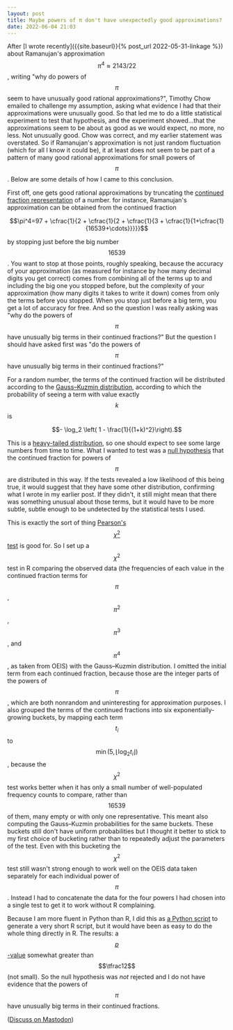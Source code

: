 ```yaml
---
layout: post
title: Maybe powers of π don't have unexpectedly good approximations?
date: 2022-06-04 21:03
---
```

After [I wrote recently]({{site.baseurl}}{% post_url 2022-05-31-linkage %}) about Ramanujan's approximation $$\pi^4\approx 2143/22$$, writing "why do powers of $$\pi$$ seem to have unusually good rational approximations?", 
Timothy Chow emailed to challenge my assumption, asking what evidence I had that their approximations were unusually good. So that led me to do a little statistical experiment to test that hypothesis, and the experiment showed...that the approximations seem to be about as good as we would expect, no more, no less. Not unusually good. Chow was correct, and my earlier statement was overstated. So if Ramanujan's approximation is not just random fluctuation (which for all I know it could be), it at least does not seem to be part of a pattern of many good rational approximations for small powers of $$\pi$$. Below are some details of how I came to this conclusion.

First off, one gets good rational approximations by truncating the [continued fraction representation](https://en.wikipedia.org/wiki/Continued_fraction) of a number. for instance, Ramanujan's approximation can be obtained from the continued fraction

$$\pi^4=97 + \cfrac{1}{2 + \cfrac{1}{2 + \cfrac{1}{3 + \cfrac{1}{1+\cfrac{1}{16539+\cdots}}}}}$$

by stopping just before the big number $$16539$$. You want to stop at those points, roughly speaking, because the accuracy of your approximation (as measured for instance by how many decimal digits you get correct) comes from combining all of the terms up to and including the big one you stopped before, but the complexity of your approximation (how many digits it takes to write it down) comes from only the terms before you stopped. When you stop just before a big term, you get a lot of accuracy for free. And so the question I was really asking was "why do the powers of $$\pi$$ have unusually big terms in their continued fractions?" But the question I should have asked first was "do the powers of $$\pi$$ have unusually big terms in their continued fractions?"

For a random number, the terms of the continued fraction will be distributed according to the [Gauss–Kuzmin distribution](https://en.wikipedia.org/wiki/Gauss%E2%80%93Kuzmin_distribution), according to which the probability of seeing a term with value exactly $$k$$ is

$$- \log_2 \left( 1 - \frac{1}{(1+k)^2}\right).$$

This is a [heavy-tailed distribution](https://en.wikipedia.org/wiki/Heavy-tailed_distribution), so one should expect to see some large numbers from time to time. What I wanted to test was a [null hypothesis](https://en.wikipedia.org/wiki/Null_hypothesis) that the continued fraction for powers of $$\pi$$ are distributed in this way. If the tests revealed a low likelihood of this being true, it would suggest that they have some other distribution, confirming what I wrote in my earlier post. If they didn't, it still might mean that there was something unusual about those terms, but it would have to be more subtle, subtle enough to be undetected by the statistical tests I used.

This is exactly the sort of thing [Pearson's $$\chi^2$$ test](https://en.wikipedia.org/wiki/Pearson%27s_chi-squared_test) is good for. So I set up a $$\chi^2$$ test in R comparing the observed data (the frequencies of each value in the continued fraction terms for $$\pi$$, $$\pi^2$$, $$\pi^3$$, and $$\pi^4$$, as taken from OEIS) with the Gauss–Kuzmin distribution. I omitted the initial term from each continued fraction, because those are the integer parts of the powers of $$\pi$$, which are both nonrandom and uninteresting for approximation purposes. I also grouped the terms of the continued fractions into six exponentially-growing buckets, by mapping each term $$t_i$$ to $$\min\bigl(5,\lfloor\log_2 t_i\rfloor\bigr)$$, because the $$\chi^2$$ test works better when it has only a small number of well-populated frequency counts to compare, rather than $$16539$$ of them, many empty or with only one representative. This meant also computing the Gauss–Kuzmin probabilities for the same buckets. These buckets still don't have uniform probabilities but I thought it better to stick to my first choice of bucketing rather than to repeatedly adjust the parameters of the test. Even with this bucketing the $$\chi^2$$ test still wasn't strong enough to work well on the OEIS data taken separately for each individual power of $$\pi$$. Instead I had to concatenate the data for the four powers I had chosen into a single test to get it to work without R complaining.

Because I am more fluent in Python than R, I did this as [a Python script]({{site.baseurl}}/assets/2022/pipower.py) to generate a very short R script, but it would have been as easy to do the whole thing directly in R. The results: a [$$p$$-value](https://en.wikipedia.org/wiki/P-value) somewhat greater than $$\tfrac12$$ (not small). So the null hypothesis was _not_ rejected and I do not have evidence that the powers of $$\pi$$ have unusually big terms in their continued fractions.

([Discuss on Mastodon](https://mathstodon.xyz/@11011110/108423157545534693))